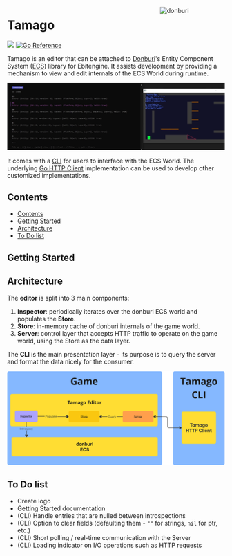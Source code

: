 <img align="right" width="150" src="https://user-images.githubusercontent.com/1475839/150521755-977f545b-4436-4059-87ac-1129541ad236.png" alt="donburi" title="donburi" /> <h1>Tamago</h1>

<img src="https://github.com/thefishhat/tamago/actions/workflows/test.yaml/badge.svg" /> [![Go Reference](https://pkg.go.dev/badge/github.com/thefishhat/tamago.svg)](https://pkg.go.dev/github.com/thefishhat/tamago)


Tamago is an editor that can be attached to [Donburi](https://github.com/yottahmd/donburi)'s Entity Component System ([ECS](https://en.wikipedia.org/wiki/Entity_component_system)) library for Ebitengine. It assists development by providing a mechanism to view and edit internals of the ECS World during runtime.

<img src="./docs/demo.gif" />

It comes with a [CLI](./cli) for users to interface with the ECS World. The underlying [Go HTTP Client](./client) implementation can be used to develop other customized implementations.


## Contents

- [Contents](#contents)
- [Getting Started](#getting-started)
- [Architecture](#architecture)
- [To Do list](#to-do-list)

## Getting Started



## Architecture

The **editor** is split into 3 main components:

1. **Inspector**: periodically iterates over the donburi ECS world and populates the **Store**.
2. **Store**: in-memory cache of donburi internals of the game world.
3. **Server**: control layer that accepts HTTP traffic to operate on the game world, using the Store as the data layer.

The **CLI** is the main presentation layer - its purpose is to query the server and format the data nicely for the consumer.

<img src="./docs/architecture.png" />

## To Do list

* Create logo
* Getting Started documentation
* (CLI) Handle entries that are nulled between introspections
* (CLI) Option to clear fields (defaulting them - `""` for strings, `nil` for ptr, etc.)
* (CLI) Short polling / real-time communication with the Server
* (CLI) Loading indicator on I/O operations such as HTTP requests
